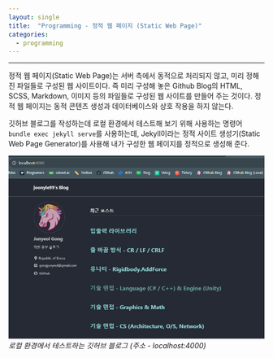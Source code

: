 ```yaml
---
layout: single
title:  "Programming - 정적 웹 페이지 (Static Web Page)"
categories:
  - programming
---
```


---

정적 웹 페이지(Static Web Page)는 서버 측에서 동적으로 처리되지 않고, 미리 정해진 파일들로 구성된 웹 사이트이다. 즉 미리 구성해 놓은 Github Blog의 HTML, SCSS, Markdown, 이미지 등의 파일들로 구성된 웹 사이트를 만들어 주는 것이다. 정적 웹 페이지는 동적 콘텐츠 생성과 데이터베이스와 상호 작용을 하지 않는다.

깃허브 블로그를 작성하는데 로컬 환경에서 테스트해 보기 위해 사용하는 명령어 `bundle exec jekyll serve`를 사용하는데, Jekyll이라는 정적 사이트 생성기(Static Web Page Generator)를 사용해 내가 구성한 웹 페이지를 정적으로 생성해 준다.

![](/assets/images/curious_staticWebPage.png)
*로컬 환경에서 테스트하는 깃허브 블로그 (주소 - localhost:4000)*